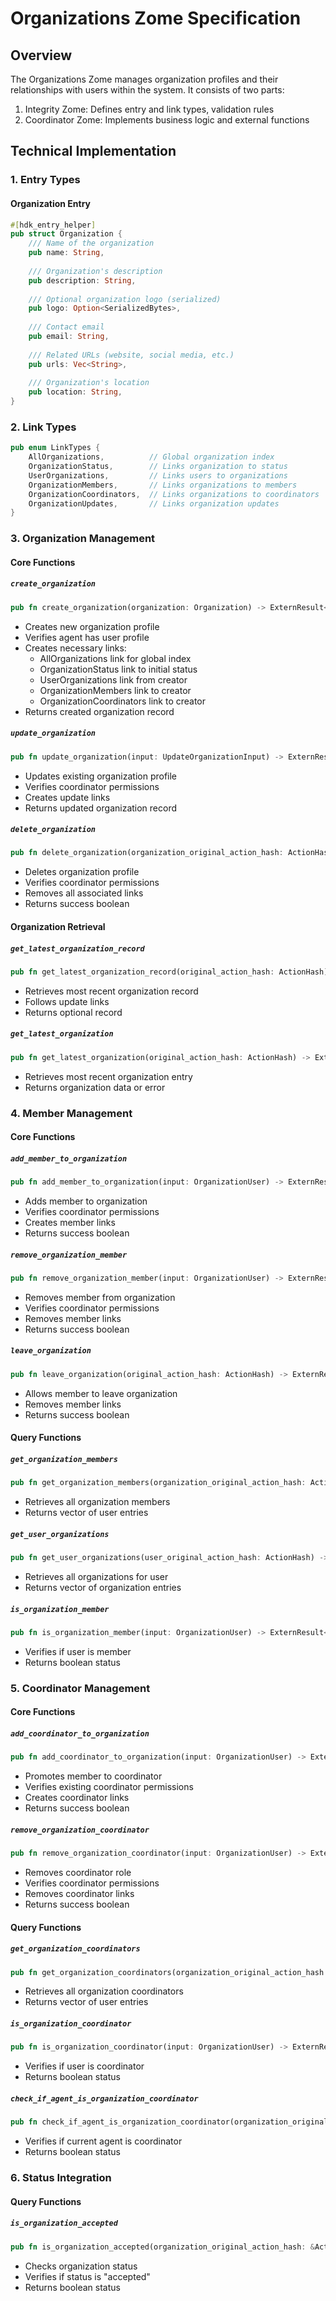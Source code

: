 # Organizations Zome Specification

## Overview

The Organizations Zome manages organization profiles and their relationships with users within the system. It consists of two parts:

1. Integrity Zome: Defines entry and link types, validation rules
2. Coordinator Zome: Implements business logic and external functions

## Technical Implementation

### 1. Entry Types

#### Organization Entry

```rust
#[hdk_entry_helper]
pub struct Organization {
    /// Name of the organization
    pub name: String,
    
    /// Organization's description
    pub description: String,
    
    /// Optional organization logo (serialized)
    pub logo: Option<SerializedBytes>,
    
    /// Contact email
    pub email: String,
    
    /// Related URLs (website, social media, etc.)
    pub urls: Vec<String>,
    
    /// Organization's location
    pub location: String,
}
```

### 2. Link Types

```rust
pub enum LinkTypes {
    AllOrganizations,          // Global organization index
    OrganizationStatus,        // Links organization to status
    UserOrganizations,         // Links users to organizations
    OrganizationMembers,       // Links organizations to members
    OrganizationCoordinators,  // Links organizations to coordinators
    OrganizationUpdates,       // Links organization updates
}
```

### 3. Organization Management

#### Core Functions

##### `create_organization`

```rust
pub fn create_organization(organization: Organization) -> ExternResult<Record>
```

- Creates new organization profile
- Verifies agent has user profile
- Creates necessary links:
  - AllOrganizations link for global index
  - OrganizationStatus link to initial status
  - UserOrganizations link from creator
  - OrganizationMembers link to creator
  - OrganizationCoordinators link to creator
- Returns created organization record

##### `update_organization`

```rust
pub fn update_organization(input: UpdateOrganizationInput) -> ExternResult<Record>
```

- Updates existing organization profile
- Verifies coordinator permissions
- Creates update links
- Returns updated organization record

##### `delete_organization`

```rust
pub fn delete_organization(organization_original_action_hash: ActionHash) -> ExternResult<bool>
```

- Deletes organization profile
- Verifies coordinator permissions
- Removes all associated links
- Returns success boolean

#### Organization Retrieval

##### `get_latest_organization_record`

```rust
pub fn get_latest_organization_record(original_action_hash: ActionHash) -> ExternResult<Option<Record>>
```

- Retrieves most recent organization record
- Follows update links
- Returns optional record

##### `get_latest_organization`

```rust
pub fn get_latest_organization(original_action_hash: ActionHash) -> ExternResult<Organization>
```

- Retrieves most recent organization entry
- Returns organization data or error

### 4. Member Management

#### Core Functions

##### `add_member_to_organization`

```rust
pub fn add_member_to_organization(input: OrganizationUser) -> ExternResult<bool>
```

- Adds member to organization
- Verifies coordinator permissions
- Creates member links
- Returns success boolean

##### `remove_organization_member`

```rust
pub fn remove_organization_member(input: OrganizationUser) -> ExternResult<bool>
```

- Removes member from organization
- Verifies coordinator permissions
- Removes member links
- Returns success boolean

##### `leave_organization`

```rust
pub fn leave_organization(original_action_hash: ActionHash) -> ExternResult<bool>
```

- Allows member to leave organization
- Removes member links
- Returns success boolean

#### Query Functions

##### `get_organization_members`

```rust
pub fn get_organization_members(organization_original_action_hash: ActionHash) -> ExternResult<Vec<User>>
```

- Retrieves all organization members
- Returns vector of user entries

##### `get_user_organizations`

```rust
pub fn get_user_organizations(user_original_action_hash: ActionHash) -> ExternResult<Vec<Organization>>
```

- Retrieves all organizations for user
- Returns vector of organization entries

##### `is_organization_member`

```rust
pub fn is_organization_member(input: OrganizationUser) -> ExternResult<bool>
```

- Verifies if user is member
- Returns boolean status

### 5. Coordinator Management

#### Core Functions

##### `add_coordinator_to_organization`

```rust
pub fn add_coordinator_to_organization(input: OrganizationUser) -> ExternResult<bool>
```

- Promotes member to coordinator
- Verifies existing coordinator permissions
- Creates coordinator links
- Returns success boolean

##### `remove_organization_coordinator`

```rust
pub fn remove_organization_coordinator(input: OrganizationUser) -> ExternResult<bool>
```

- Removes coordinator role
- Verifies coordinator permissions
- Removes coordinator links
- Returns success boolean

#### Query Functions

##### `get_organization_coordinators`

```rust
pub fn get_organization_coordinators(organization_original_action_hash: ActionHash) -> ExternResult<Vec<User>>
```

- Retrieves all organization coordinators
- Returns vector of user entries

##### `is_organization_coordinator`

```rust
pub fn is_organization_coordinator(input: OrganizationUser) -> ExternResult<bool>
```

- Verifies if user is coordinator
- Returns boolean status

##### `check_if_agent_is_organization_coordinator`

```rust
pub fn check_if_agent_is_organization_coordinator(organization_original_action_hash: ActionHash) -> ExternResult<bool>
```

- Verifies if current agent is coordinator
- Returns boolean status

### 6. Status Integration

#### Query Functions

##### `is_organization_accepted`

```rust
pub fn is_organization_accepted(organization_original_action_hash: &ActionHash) -> ExternResult<bool>
```

- Checks organization status
- Verifies if status is "accepted"
- Returns boolean status
